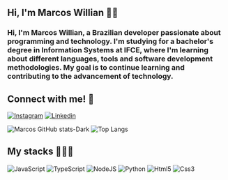 ## Hi, I'm Marcos Willian 🖖🏽

<div align="left"> 
<h3> Hi, I'm Marcos Willian, a Brazilian developer passionate about programming and technology. I'm studying for a bachelor's degree in Information Systems at IFCE, where I'm learning about different languages, tools and software development methodologies. My goal is to continue learning and contributing to the advancement of technology. </h3>
</div>

## Connect with me! 🔗

[![Instagram](https://img.shields.io/badge/Instagram-E4405F?style=for-the-badge&logo=instagram&logoColor=white)](https://www.instagram.com/to.willian/)
[![Linkedin](	https://img.shields.io/badge/LinkedIn-0077B5?style=for-the-badge&logo=linkedin&logoColor=white)](https://www.linkedin.com/in/marcos-willian-a1144a268/)

![Marcos GitHub stats-Dark](https://github-readme-stats.vercel.app/api?username=marcos-willian00&show_icons=true&theme=dark#gh-dark-mode-only)
![Top Langs](https://github-readme-stats.vercel.app/api/top-langs/?username=marcos-willian00&layout=donut&theme=dark#gh-dark-mode-only)

## My stacks 🧑🏽‍💻

<div style="display: inline_block">
  <img align="center" alt="JavaScript" src="https://img.shields.io/badge/JavaScript-323330?style=for-the-badge&logo=javascript&logoColor=F7DF1E">
  <img align="center" alt="TypeScript" src="https://img.shields.io/badge/TypeScript-007ACC?style=for-the-badge&logo=typescript&logoColor=white">
  <img align="center" alt="NodeJS" src="https://img.shields.io/badge/Node.js-43853D?style=for-the-badge&logo=node.js&logoColor=white">
  <img align="center" alt="Python" src="https://img.shields.io/badge/Python-14354C?style=for-the-badge&logo=python&logoColor=white">
  <img align="center" alt="Html5" src="https://img.shields.io/badge/HTML5-E34F26?style=for-the-badge&logo=html5&logoColor=white">
  <img align="center" alt="Css3" src="https://img.shields.io/badge/CSS3-1572B6?style=for-the-badge&logo=css3&logoColor=white">
</div>

